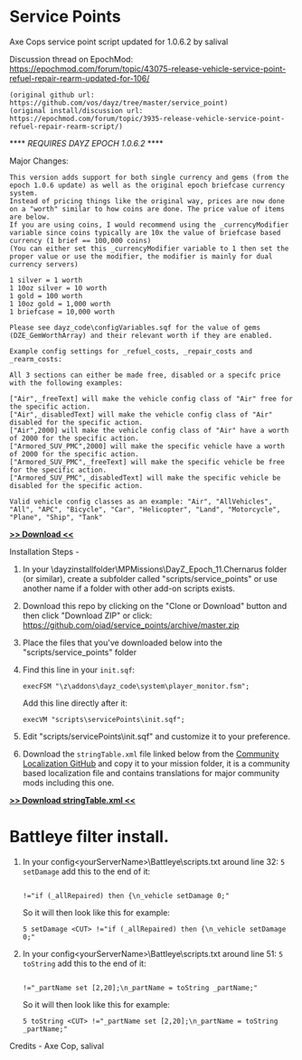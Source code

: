 # Service Points
Axe Cops service point script updated for 1.0.6.2 by salival

Discussion thread on EpochMod: https://epochmod.com/forum/topic/43075-release-vehicle-service-point-refuel-repair-rearm-updated-for-106/

	(original github url: https://github.com/vos/dayz/tree/master/service_point)
	(original install/discussion url: https://epochmod.com/forum/topic/3935-release-vehicle-service-point-refuel-repair-rearm-script/)
	
**** *REQUIRES DAYZ EPOCH 1.0.6.2* ****
	
Major Changes:

	This version adds support for both single currency and gems (from the epoch 1.0.6 update) as well as the original epoch briefcase currency system. 
	Instead of pricing things like the original way, prices are now done on a "worth" similar to how coins are done. The price value of items are below.
	If you are using coins, I would recommend using the _currencyModifier variable since coins typically are 10x the value of briefcase based currency (1 brief == 100,000 coins)
	(You can either set this _currencyModifier variable to 1 then set the proper value or use the modifier, the modifier is mainly for dual currency servers)

	1 silver = 1 worth
	1 10oz silver = 10 worth
	1 gold = 100 worth
	1 10oz gold = 1,000 worth
	1 briefcase = 10,000 worth

	Please see dayz_code\configVariables.sqf for the value of gems (DZE_GemWorthArray) and their relevant worth if they are enabled.

	Example config settings for _refuel_costs, _repair_costs and _rearm_costs:

	All 3 sections can either be made free, disabled or a specifc price with the following examples:

	["Air",_freeText] will make the vehicle config class of "Air" free for the specific action.
	["Air",_disabledText] will make the vehicle config class of "Air" disabled for the specific action.
	["Air",2000] will make the vehicle config class of "Air" have a worth of 2000 for the specific action.
	["Armored_SUV_PMC",2000] will make the specific vehicle have a worth of 2000 for the specific action.
	["Armored_SUV_PMC",_freeText] will make the specific vehicle be free for the specific action.
	["Armored_SUV_PMC",_disabledText] will make the specific vehicle be disabled for the specific action.

	Valid vehicle config classes as an example: "Air", "AllVehicles", "All", "APC", "Bicycle", "Car", "Helicopter", "Land", "Motorcycle", "Plane", "Ship", "Tank"

**[>> Download <<](https://github.com/oiad/service_points/archive/master.zip)**

Installation Steps -

1. In your \dayzinstallfolder\MPMissions\DayZ_Epoch_11.Chernarus folder (or similar), create a subfolder called "scripts/service_points" or use another name if a folder with other add-on scripts exists.

2. Download this repo by clicking on the "Clone or Download" button and then click "Download ZIP" or click: https://github.com/oiad/service_points/archive/master.zip

3. Place the files that you've downloaded below into the "scripts/service_points" folder

4. Find this line in your <code>init.sqf</code>:
	```sqf
	execFSM "\z\addons\dayz_code\system\player_monitor.fsm";
	```
	
	Add this line directly after it:
	```sqf
	execVM "scripts\servicePoints\init.sqf";
	```

5. Edit "scripts/servicePoints\init.sqf" and customize it to your preference.

6. Download the <code>stringTable.xml</code> file linked below from the [Community Localization GitHub](https://github.com/oiad/communityLocalizations) and copy it to your mission folder, it is a community based localization file and contains translations for major community mods including this one.

**[>> Download stringTable.xml <<](https://github.com/oiad/communityLocalizations/blob/master/stringTable.xml)**

# Battleye filter install.

1. In your config\<yourServerName>\Battleye\scripts.txt around line 32: <code>5 setDamage</code> add this to the end of it:

	```sqf
	
	!="if (_allRepaired) then {\n_vehicle setDamage 0;"
	```
	
	So it will then look like this for example:

	```sqf
	5 setDamage <CUT> !="if (_allRepaired) then {\n_vehicle setDamage 0;"
	```

2. In your config\<yourServerName>\Battleye\scripts.txt around line 51: <code>5 toString</code> add this to the end of it:

	```sqf
	
	!="_partName set [2,20];\n_partName = toString _partName;"
	```
	
	So it will then look like this for example:

	```sqf
	5 toString <CUT> !="_partName set [2,20];\n_partName = toString _partName;"
	```
	
Credits - Axe Cop, salival
